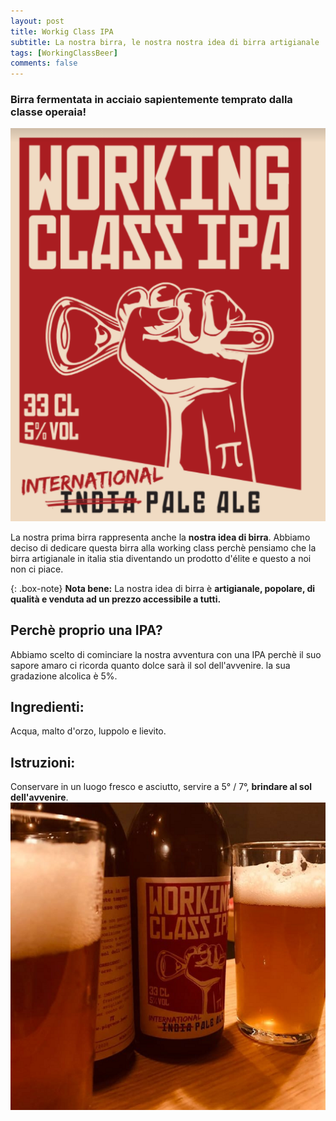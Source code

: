```yaml
---
layout: post
title: Workig Class IPA
subtitle: La nostra birra, le nostra nostra idea di birra artigianale
tags: [WorkingClassBeer]
comments: false
---
```

### Birra fermentata in acciaio sapientemente temprato dalla classe operaia!
![working class ipa etichetta](/assets/img/WCI_etichetta_sito.png)

La nostra prima birra rappresenta anche la **nostra idea di birra**.
Abbiamo deciso di dedicare questa birra alla working class perchè pensiamo che la birra artigianale in italia stia diventando un prodotto d'élite e questo a noi non ci piace.


{: .box-note}
**Nota bene:** La nostra idea di birra è **artigianale, popolare, di qualità e venduta ad un prezzo accessibile a tutti.**

## Perchè proprio una IPA?
Abbiamo scelto di cominciare la nostra avventura con una IPA perchè il suo sapore amaro ci ricorda quanto dolce sarà il sol dell'avvenire. la sua gradazione alcolica è 5%.

## Ingredienti:
Acqua, malto d'orzo, luppolo e lievito.

## Istruzioni:
Conservare in un luogo fresco e asciutto, servire a 5° / 7°, **brindare al sol dell'avvenire**.
![working class ipa etichetta](/assets/img/workingclassipa_brindisi.png)
